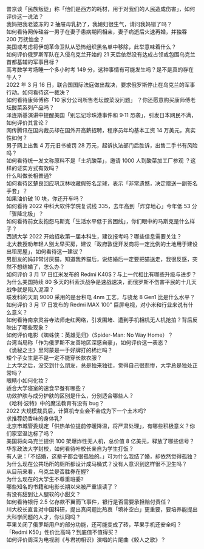 普京谈「民族叛徒」称「他们是西方的耗材，用于对我们的人民造成伤害」，如何评价这一说法？  
我妈把我老婆冻的 2 抽屉母乳扔了，我媳妇很生气，请问我妈错了吗？  
如何看待网传硅谷一男子在妻子患病期间相亲，妻子病逝后火速再婚，并独吞 200 万抚恤金？  
美国或考虑将伊朗革命卫队从恐怖组织黑名单中移除，此举意味着什么？  
如何评价俄罗斯军队在入侵乌克兰开始的 21 天后依然没有达成占领或包围乌克兰首都基辅的军事目标？  
高考数学考场睡一个多小时考 149 分，这种事情有可能发生吗？是不是真的存在牛人？  
2022 年 3 月 16 日，联合国国际法庭做出裁决，要求俄罗斯停止在乌克兰的军事行动。如何看待这一裁决？  
如何看待康师傅称「10 家分公司所售老坛酸菜没问题」 ？你还愿意购买康师傅老坛酸菜系列产品吗？  
泽连斯基演讲中提醒美国「别忘记珍珠港事件和 9·11 恐袭」，引发日本网民不满，如何评价其言论？  
网传腾讯在国内裁员却在国外开高薪招聘，程序员年均基本工资 14 万美元，真实性如何？  
男子网上出售 4 万元旧书被罚 28 万元，起诉执法部门后胜诉，出售二手书有风险吗？  
如何看待统一发文称原料不是「土坑酸菜」，邀请 1000 人到酸菜加工厂参观 ？这样的证实方式有效吗？  
什么叫做长相普通?  
如何看待区楚良回应巩汉林收藏假签名足球，表示「非常遗憾，决定赠送一副签名手套」？  
如果油价破 10 块，你还开车吗？  
如何看待 2022 中科大软件学院复试线 335，去年高到「炸穿地心」今年低 53 分「骤降北极」？  
如何看待前女友抱怨马斯克「生活水平低于贫困线」，你们眼中的马斯克是什么样子？  
西湖大学 2022 开始招收第一届本科生，建议报考吗？哪些信息需要关注？  
北大教授劝年轻人别太早买房，建议「政府敦促开发商将一定比例的土地用于建设出租房屋」，如何看待这一建议？  
男朋友的妈非常讨厌猫，知道我养猫后，说结婚后一定要把猫送走，我很反感，突然不想结婚了，怎么办？  
如何评价 3 月 17 日红米发布的 Redmi K40S？与上一代相比有哪些升级与进步？  
为什么美国持续 80 多天的科索沃战争是速战速决，而俄罗斯不伤害平民的十几天战争就是陷入泥潭？  
联发科的天玑 9000 采用的是台积电 4nm 工艺，与骁龙 8 Gen1 比是什么水平？  
如何评价 3 月 17 日发布的 Redmi MAX 100" 巨屏电视，对小米和行业来说有什么意义？  
如何看待南京灵谷寺法师走红网络，引发围堵、遭到手机相机无人机抢拍？背后反映出了哪些现象？  
如何评价电影《蜘蛛侠：英雄无归》（Spider-Man: No Way Home）？  
台湾当局称「作为俄罗斯不友善地区深感自豪」，如何评价这一表态？  
《诡秘之主》里阿蒙是一手好牌打的稀烂吗？  
矮个子女生是不是一定不能穿长款衣服？  
上大学之后，没交到什么朋友，总是独来独往，觉得自己很悲惨，大学总是独处正常吗？  
眼睛小如何化妆？  
适合大学寝室的速食早餐有哪些？  
功效护肤与成分护肤的区别是什么，分别适合哪些人？  
《哈利·波特》中的魔法教育有没有 bug？  
2022 大规模裁员后，计算机专业会不会成为下一个土木吗?  
求推荐奶香味的身体乳?  
北京市城管委规定「供热单位提前停暖降温，将严肃处理」，有哪些积极意义？你们家室温达标了吗？  
美国将向乌克兰提供 100 架爆炸性无人机，总价值 8 亿美元，释放了哪些信号？  
华东政法大学封校，如何看待叶校长亲自为学生打饭？  
有人说：「不结婚，这辈子都会很孤独的。」可为什么我结了婚，却依然觉得孤独？  
为什么现在公共场所的厕所都设计成马桶式？没有人意识到这样很不卫生吗？  
从目前来看，乌克兰是否胜券在握?  
为什么现在的大学生不尊重班委?  
哪些知名的书籍和电影长期以来被严重误读了？  
有没有甜到让人腿软的小甜文？  
如何看待银行 2.5 亿存款不翼而飞事件，银行是否需要承担赔付责任？  
川大校长直言对中国科研，提出真问题比热衷「填补空白」更重要，要培养能提出大科学问题的人才，你认同吗？  
苹果关闭了俄罗斯用户的部分功能，还可能变成了砖，苹果手机还安全吗？  
「Redmi K50」性价比高吗？到底值不值得买？  
如何评价周深为电视剧《与君初相识》演唱的片尾曲《鲛人之歌》？  
